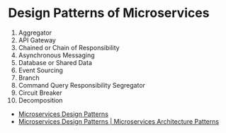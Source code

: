 # Design Patterns of Microservices

1. Aggregator
2. API Gateway
3. Chained or Chain of Responsibility
4. Asynchronous Messaging
5. Database or Shared Data
6. Event Sourcing
7. Branch
8. Command Query Responsibility Segregator
9. Circuit Breaker
10. Decomposition

* [Microservices Design Patterns](https://www.edureka.co/blog/microservices-design-patterns#DesignPatternsofMicroservices)
* [Microservices Design Patterns | Microservices Architecture Patterns](https://www.youtube.com/watch?v=xuH81XGWeGQ)

